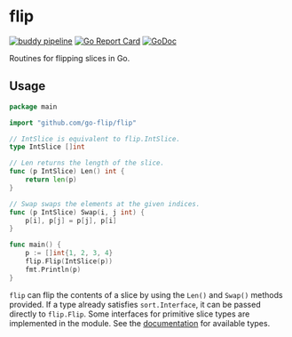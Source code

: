 # flip
[![buddy pipeline](https://app.buddy.works/kotone/flip/pipelines/pipeline/280627/badge.svg?token=78de2d527ff01f524ebf5cbeb752835d299dfa834590af212642b02673ecba52 "buddy pipeline")](https://app.buddy.works/kotone/flip/pipelines/pipeline/280627)
[![Go Report Card](https://goreportcard.com/badge/github.com/go-flip/flip)](https://goreportcard.com/report/github.com/go-flip/flip)
[![GoDoc](http://godoc.org/github.com/go-flip/flip?status.svg)](http://godoc.org/github.com/go-flip/flip)

Routines for flipping slices in Go.

## Usage
```go
package main

import "github.com/go-flip/flip"

// IntSlice is equivalent to flip.IntSlice.
type IntSlice []int

// Len returns the length of the slice.
func (p IntSlice) Len() int {
    return len(p)
}

// Swap swaps the elements at the given indices.
func (p IntSlice) Swap(i, j int) {
    p[i], p[j] = p[j], p[i]
}

func main() {
    p := []int{1, 2, 3, 4}
    flip.Flip(IntSlice(p))
    fmt.Println(p)
}
```

`flip` can flip the contents of a slice by using the `Len()` and `Swap()` methods provided.
If a type already satisfies `sort.Interface`, it can be passed directly to `flip.Flip`.
Some interfaces for primitive slice types are implemented in the module.
See the [documentation](https://godoc.org/github.com/go-flip/flip) for available types.